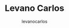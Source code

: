 ---
layout: author
title: "Levano Carlos"
author: levanocarlos
permalink: /blog/authors/levanocarlos/
---